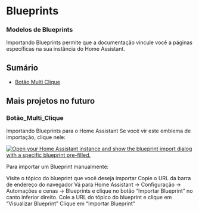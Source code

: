 # Blueprints



### Modelos de Blueprints 


Importando Blueprints permite que a documentação vincule você a páginas específicas na sua instância do Home Assistant.



## Sumário

- [Botão Multi Clique](#Botão_Multi_Clique)


## Mais projetos no futuro



### Botão_Multi_Clique

Importando Blueprints para o Home Assistant
Se você vir este emblema de importação, clique nele:

[![Open your Home Assistant instance and show the blueprint import dialog with a specific blueprint pre-filled.](https://my.home-assistant.io/badges/blueprint_import.svg)](https://my.home-assistant.io/redirect/blueprint_import/?blueprint_url=https%3A%2F%2Fgithub.com%2Fmarllonferreira%2FBlueprints%2Fblob%2Fmain%2Fmulti_click_button.yaml)

Para importar um Blueprint manualmente:

Visite o tópico do blueprint que você deseja importar
Copie o URL da barra de endereço do navegador
Vá para Home Assistant → Configuração → Automações e cenas → Blueprints e clique no botão “Importar Blueprint” no canto inferior direito.
Cole a URL do tópico do blueprint e clique em “Visualizar Blueprint”
Clique em “Importar Blueprint”
